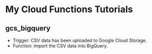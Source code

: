 # My Cloud Functions Tutorials
## gcs_bigquery
* Trigger: CSV data has been uploaded to Google Cloud Storage.
* Function: Import the CSV data into BigQuery.
